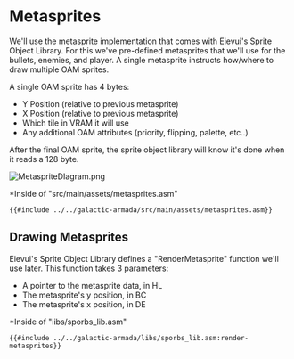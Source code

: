 # Metasprites

We'll use the metasprite implementation that comes with Eievui's Sprite Object Library. For this we've pre-defined metasprites that we'll use for the bullets, enemies, and player. A single metasprite instructs how/where to draw multiple OAM sprites. 

A single OAM sprite has 4 bytes:
- Y Position (relative to previous metasprite)
- X Position (relative to previous metasprite)
- Which tile in VRAM it will use
- Any additional OAM attributes (priority, flipping, palette, etc..)

After the final OAM sprite, the sprite object library will know it's done when it reads a 128 byte.

![MetaspriteDIagram.png](../assets/part3/img/MetaspriteDIagram.png)

*Inside of "src/main/assets/metasprites.asm"

```rgbasm,linenos,start={{#line_no_of "" ../../galactic-armada/src/main/assets/metasprites.asm}}
{{#include ../../galactic-armada/src/main/assets/metasprites.asm}}
```

## Drawing Metasprites

Eievui's Sprite Object Library defines a "RenderMetasprite" function we'll use later. This function takes 3 parameters:
- A pointer to the metasprite data, in HL
- The metasprite's y position, in BC
- The metasprite's x position, in DE

*Inside of "libs/sporbs_lib.asm"

```rgbasm,linenos,start={{#line_no_of "" ../../galactic-armada/libs/sporbs_lib.asm:render-metasprites}}
{{#include ../../galactic-armada/libs/sporbs_lib.asm:render-metasprites}}
```